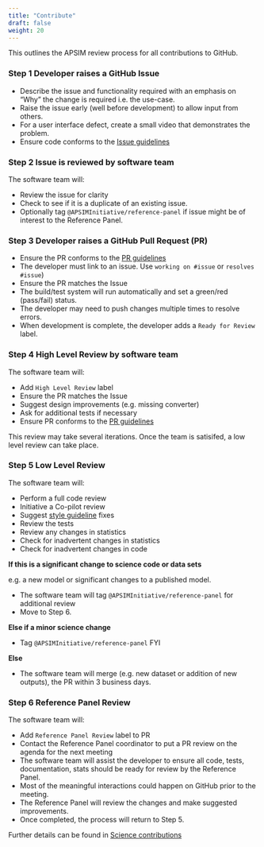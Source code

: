 ```yaml
---
title: "Contribute"
draft: false
weight: 20
---
```


This outlines the APSIM review process for all contributions to GitHub.

### Step 1 Developer raises a GitHub Issue

* Describe the issue and functionality required with an emphasis on “Why” the change is required i.e. the use-case.
* Raise the issue early (well before development) to allow input from others.
* For a user interface defect, create a small video that demonstrates the problem.
* Ensure code conforms to the [Issue guidelines](/contribute/issues)

### Step 2 Issue is reviewed by software team

The software team will:

* Review the issue for clarity
* Check to see if it is a duplicate of an existing issue.
* Optionally tag ```@APSIMInitiative/reference-panel``` if issue might be of interest to the Reference Panel.

### Step 3 Developer raises a GitHub Pull Request (PR)

* Ensure the PR conforms to the [PR guidelines](/contribute/pullrequests)
* The developer must link to an issue. Use ```working on #issue``` or ```resolves #issue```)
* Ensure the PR matches the Issue
* The build/test system will run automatically and set a green/red (pass/fail) status.
* The developer may need to push changes multiple times to resolve errors.
* When development is complete, the developer adds a ```Ready for Review``` label.

### Step 4 High Level Review by software team

The software team will:

* Add ```High Level Review``` label
* Ensure the PR matches the Issue
* Suggest design improvements (e.g. missing converter)
* Ask for additional tests if necessary
* Ensure PR conforms to the [PR guidelines](/contribute/pullrequests)

This review may take several iterations. Once the team is satisifed, a low level review can take place.

### Step 5 Low Level Review

The software team will:

* Perform a full code review
* Initiative a Co-pilot review
* Suggest [style guideline](#style-guidelines) fixes
* Review the tests
* Review any changes in statistics
* Check for inadvertent changes in statistics
* Check for inadvertent changes in code

__If this is a significant change to science code or data sets__

e.g. a new model or significant changes to a published model.

* The software team will tag ```@APSIMInitiative/reference-panel``` for additional review
* Move to Step 6.

__Else if a minor science change__

* Tag ```@APSIMInitiative/reference-panel``` FYI

__Else__

* The software team will merge (e.g. new dataset or addition of new outputs), the PR within 3 business days.

### Step 6 Reference Panel Review

The software team will:

* Add ```Reference Panel Review``` label to PR
* Contact the Reference Panel coordinator to put a PR review on the agenda for the next meeting
* The software team will assist the developer to ensure all code, tests, documentation, stats should be ready for review by the Reference Panel.
* Most of the meaningful interactions could happen on GitHub prior to the meeting.
* The Reference Panel will review the changes and make suggested improvements.
* Once completed, the process will return to Step 5.

Further details can be found in [Science contributions](/contribute/science-contributions)
